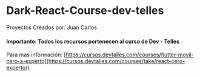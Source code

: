 # Dark-React-Course-dev-telles

Proyectos Creados por: Juan Carlos

#### Importante: Todos los recursos pertenecen al curso de Dev - Telles 
Para mas información: [https://cursos.devtalles.com/courses/flutter-movil-cero-a-experto](https://cursos.devtalles.com/courses/take/react-cero-experto/)
